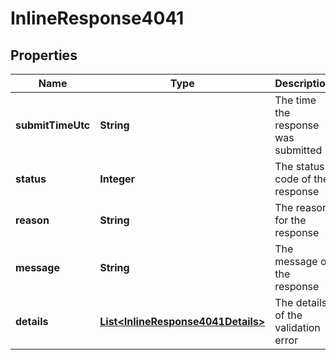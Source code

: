 
# InlineResponse4041

## Properties
Name | Type | Description | Notes
------------ | ------------- | ------------- | -------------
**submitTimeUtc** | **String** | The time the response was submitted |  [optional]
**status** | **Integer** | The status code of the response |  [optional]
**reason** | **String** | The reason for the response |  [optional]
**message** | **String** | The message of the response |  [optional]
**details** | [**List&lt;InlineResponse4041Details&gt;**](InlineResponse4041Details.md) | The details of the validation error |  [optional]



